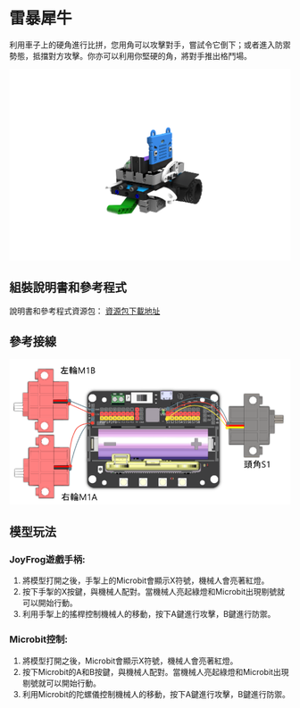 # 雷暴犀牛

利用車子上的硬角進行比拼，您用角可以攻擊對手，嘗試令它倒下；或者進入防禦勢態，抵擋對方攻擊。你亦可以利用你堅硬的角，將對手推出格鬥場。

![](images/rhino.png)

## 組裝說明書和參考程式

說明書和參考程式資源包： [資源包下載地址](https://bit.ly/Powerbrick10in1BuildingGuide)

## 參考接線

![](images/rhino_wire.png)

## 模型玩法

### JoyFrog遊戲手柄:

1. 將模型打開之後，手掣上的Microbit會顯示X符號，機械人會亮著紅燈。
2. 按下手掣的X按鍵，與機械人配對。當機械人亮起綠燈和Microbit出現剔號就可以開始行動。
3. 利用手掣上的搖桿控制機械人的移動，按下A鍵進行攻擊，B鍵進行防禦。

### Microbit控制:

1. 將模型打開之後，Microbit會顯示X符號，機械人會亮著紅燈。
2. 按下Microbit的A和B按鍵，與機械人配對。當機械人亮起綠燈和Microbit出現剔號就可以開始行動。
3. 利用Microbit的陀螺儀控制機械人的移動，按下A鍵進行攻擊，B鍵進行防禦。